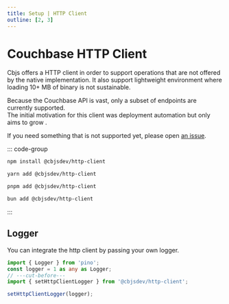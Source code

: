```yaml
---
title: Setup | HTTP Client
outline: [2, 3]
---
```


# Couchbase HTTP Client

Cbjs offers a HTTP client in order to support operations that are not offered by the native implementation.
It also support lightweight environment where loading 10+ MB of binary is not sustainable.

Because the Couchbase API is vast, only a subset of endpoints are currently supported.  
The initial motivation for this client was deployment automation but only aims to grow .

If you need something that is not supported yet, please open [an issue](https://github.com/cbjs-dev/cbjs/issues).

::: code-group

```bash [npm]
npm install @cbjsdev/http-client
```

```bash [yarn]
yarn add @cbjsdev/http-client
```

```bash [pnpm]
pnpm add @cbjsdev/http-client
```

```bash [bun]
bun add @cbjsdev/http-client
```

:::

## Logger

You can integrate the http client by passing your own logger.

```ts twoslash
import { Logger } from 'pino';
const logger = 1 as any as Logger;
// ---cut-before---
import { setHttpClientLogger } from '@cbjsdev/http-client';

setHttpClientLogger(logger);
```